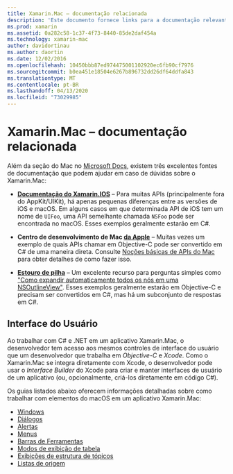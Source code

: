```yaml
---
title: Xamarin.Mac – documentação relacionada
description: 'Este documento fornece links para a documentação relevante para desenvolvedores Xamarin.Mac: documentação do Xamarin.iOS, Mac Dev Center da Apple e vários guias que descrevem como criar interfaces do usuário com Xamarin.Mac.'
ms.prod: xamarin
ms.assetid: 0a282c58-1c37-4f73-8440-85de2daf454a
ms.technology: xamarin-mac
author: davidortinau
ms.author: daortin
ms.date: 12/02/2016
ms.openlocfilehash: 10450bbb87ed974475001102920ec6fb90cf7976
ms.sourcegitcommit: b0ea451e18504e6267b896732dd26df64ddfa843
ms.translationtype: MT
ms.contentlocale: pt-BR
ms.lasthandoff: 04/13/2020
ms.locfileid: "73029985"
---
```

# <a name="xamarinmac-related-documentation"></a>Xamarin.Mac – documentação relacionada

Além da seção do Mac no [Microsoft Docs](~/mac/get-started/index.md), existem três excelentes fontes de documentação que podem ajudar em caso de dúvidas sobre o Xamarin.Mac:

- [**Documentação do Xamarin.IOS**](~/ios/get-started/index.md) – Para muitas APIs (principalmente fora do AppKit/UIKit), há apenas pequenas diferenças entre as versões de iOS e macOS. Em alguns casos em que determinada API de iOS tem um nome de `UIFoo`, uma API semelhante chamada `NSFoo` pode ser encontrada no macOS. Esses exemplos geralmente estarão em C#.

- **Centro de desenvolvimento de Mac [da Apple](https://developer.apple.com/devcenter/mac/)** – Muitas vezes um exemplo de quais APIs chamar em Objective-C pode ser convertido em C# de uma maneira direta. Consulte [Noções básicas de APIs do Mac](~/mac/app-fundamentals/mac-apis.md) para obter detalhes de como fazer isso.

- [**Estouro de pilha**](https://stackoverflow.com/) – Um excelente recurso para perguntas simples como ["Como expandir automaticamente todos os nós em uma NSOutlineView"](https://stackoverflow.com/questions/519751/nsoutlineview-auto-expand-all-nodes). Esses exemplos geralmente estarão em Objective-C e precisam ser convertidos em C#, mas há um subconjunto de respostas em C#.

## <a name="user-interface"></a>Interface do Usuário

Ao trabalhar com C# e .NET em um aplicativo Xamarin.Mac, o desenvolvedor tem acesso aos mesmos controles de interface do usuário que um desenvolvedor que trabalha em *Objective-C* e *Xcode*. Como o Xamarin.Mac se integra diretamente com Xcode, o desenvolvedor pode usar o _Interface Builder_ do Xcode para criar e manter interfaces de usuário de um aplicativo (ou, opcionalmente, criá-los diretamente em código C#).

Os guias listados abaixo oferecem informações detalhadas sobre como trabalhar com elementos do macOS em um aplicativo Xamarin.Mac:

- [Windows](~/mac/user-interface/window.md)
- [Diálogos](~/mac/user-interface/dialog.md)
- [Alertas](~/mac/user-interface/alert.md)
- [Menus](~/mac/user-interface/menu.md)
- [Barras de Ferramentas](~/mac/user-interface/toolbar.md)
- [Modos de exibição de tabela](~/mac/user-interface/table-view.md)
- [Exibições de estrutura de tópicos](~/mac/user-interface/outline-view.md)
- [Listas de origem](~/mac/user-interface/source-list.md)
